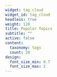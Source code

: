 ```yaml
---
widget: tag_cloud
widget_id: tag_cloud
headless: true
weight: 120
title: Popular Topics
subtitle: ""
active: false
content:
  taxonomy: tags
  count: 20
design:
  font_size_min: 0.7
  font_size_max: 2
---
```

